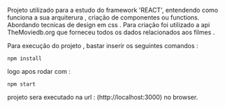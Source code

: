 Projeto utilizado para a estudo do framework 'REACT', entendendo como funciona a sua arquiterura , criação de componentes ou functions.
Abordando tecnicas de design em css .
Para criação foi utilizado a api TheMoviedb.org que forneceu todos os dados relacionados aos filmes .

Para execução do projeto , bastar inserir os seguintes comandos :
  
  `npm install`
  
  logo apos rodar com :
  
  `npm start`

projeto sera executado na url : (http://localhost:3000) no browser.


